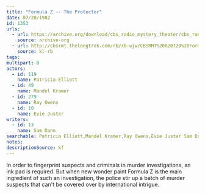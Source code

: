 ```yaml
---
title: "Formula Z -- The Protector"
date: 07/20/1982
id: 1353
urls: 
  - url: https://archive.org/download/cbs_radio_mystery_theater/cbs_radio_mystery_theater-1351-1399.zip/cbs_radio_mystery_theater-1351-1399%2Fcbsrmt_1353_formula_z.mp3
    source: archive-org
  - url: http://cbsrmt.thelongtrek.com/rb/rb-wjw/CBSRMT%20820720%20Formula%20Z%20The%20Protector_wjw.mp3
    source: kl-rb
tags: 
multipart: 0
actors:  
  - id: 119
    name: Patricia Elliott  
  - id: 49
    name: Mandel Kramer  
  - id: 279
    name: Ray Owens  
  - id: 10
    name: Evie Juster
writers:  
  - id: 13
    name: Sam Dann
searchable: Patricia Elliott,Mandel Kramer,Ray Owens,Evie Juster Sam Dann
notes: 
descriptionSource: kf
---
```

In order to fingerprint suspects and criminals in murder investigations, an ink pad is required. But when new wonder paint Formula Z is the main ingredient of such an investigation, the police stir up a batch of murder suspects that can't be covered over by international intrigue.